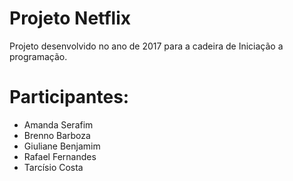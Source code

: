 # Projeto Netflix
Projeto desenvolvido no ano de 2017 para a cadeira de Iniciação a programação.

# Participantes:

* Amanda Serafim
* Brenno Barboza
* Giuliane Benjamim
* Rafael Fernandes
* Tarcísio Costa
